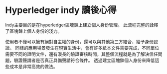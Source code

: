 # Hyperledger indy 讀後心得

Indy主要目的是在hyperledger區塊鍊上建立個人身份管理。
此流程完整的詮釋了區塊鍊上個人身份的淺力。

使用者不僅可以擁有絕對自主權的身份，還可以與其他第三方結合，給予身份認證。
同樣的應用場景發生在現實生活中，會有許多紙本文件需要完成，不同單位需要不同的證明文件，還有漫長的驗證審核時間，其整個流程就是為了解決信任問題，驗證聲請者是否真正具備聲請符合條件。
透過建立區塊鍊個人身份來降低這些成本是非常高效的做法。

